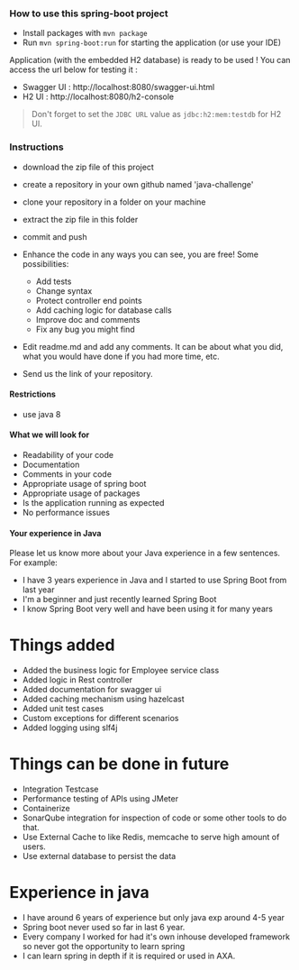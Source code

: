 ### How to use this spring-boot project

- Install packages with `mvn package`
- Run `mvn spring-boot:run` for starting the application (or use your IDE)

Application (with the embedded H2 database) is ready to be used ! You can access the url below for testing it :

- Swagger UI : http://localhost:8080/swagger-ui.html
- H2 UI : http://localhost:8080/h2-console

> Don't forget to set the `JDBC URL` value as `jdbc:h2:mem:testdb` for H2 UI.



### Instructions

- download the zip file of this project
- create a repository in your own github named 'java-challenge'
- clone your repository in a folder on your machine
- extract the zip file in this folder
- commit and push

- Enhance the code in any ways you can see, you are free! Some possibilities:
  - Add tests
  - Change syntax
  - Protect controller end points
  - Add caching logic for database calls
  - Improve doc and comments
  - Fix any bug you might find
- Edit readme.md and add any comments. It can be about what you did, what you would have done if you had more time, etc.
- Send us the link of your repository.

#### Restrictions
- use java 8


#### What we will look for
- Readability of your code
- Documentation
- Comments in your code 
- Appropriate usage of spring boot
- Appropriate usage of packages
- Is the application running as expected
- No performance issues

#### Your experience in Java

Please let us know more about your Java experience in a few sentences. For example:

- I have 3 years experience in Java and I started to use Spring Boot from last year
- I'm a beginner and just recently learned Spring Boot
- I know Spring Boot very well and have been using it for many years


# Things added
- Added the business logic for Employee service class
- Added logic in Rest controller
- Added documentation for swagger ui
- Added caching mechanism using hazelcast
- Added unit test cases
- Custom exceptions for different scenarios
- Added logging using slf4j



# Things can be done in future 
- Integration Testcase
- Performance testing of APIs using JMeter
- Containerize
- SonarQube integration for inspection of code or some other tools to do that.
- Use External Cache to like Redis, memcache to serve high amount of users.
- Use external database to persist the data



# Experience in java
- I have around 6 years of experience but only java exp around 4-5 year 
- Spring boot never used so far in last 6 year.
- Every company I worked for had it's own inhouse developed framework so never got the opportunity to learn spring
- I can learn spring in depth if it is required or used in AXA.
